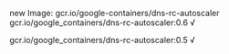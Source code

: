 new Image: gcr.io/google-containers/dns-rc-autoscaler
gcr.io/google_containers/dns-rc-autoscaler:0.6 √

gcr.io/google_containers/dns-rc-autoscaler:0.5 √

